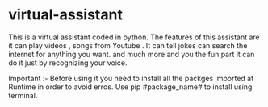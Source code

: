 # virtual-assistant
This is a virtual assistant coded in python. The features of this assistant are it can play videos , songs from Youtube . It can tell jokes can search the internet for anything you want.  and much more and you the fun part it can do it just by recognizing your voice.

Important :-  Before using it you need to install all the packges Imported at Runtime in order to avoid erros. Use pip #package_name# to install using terminal.
